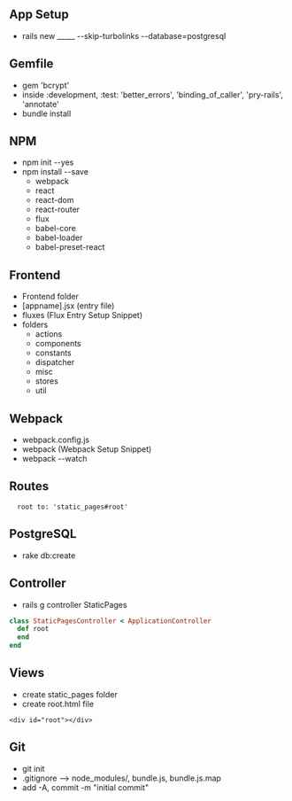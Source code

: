 ## App Setup
* rails new _____ --skip-turbolinks --database=postgresql

## Gemfile
* gem 'bcrypt'
* inside :development, :test: 'better_errors', 'binding_of_caller', 'pry-rails', 'annotate'
* bundle install

## NPM
* npm init --yes
* npm install --save
  * webpack
  * react
  * react-dom
  * react-router
  * flux
  * babel-core
  * babel-loader
  * babel-preset-react


## Frontend

* Frontend folder
* [appname].jsx (entry file)
* fluxes (Flux Entry Setup Snippet)
* folders
  * actions
  * components
  * constants
  * dispatcher
  * misc
  * stores
  * util


## Webpack
* webpack.config.js
* webpack (Webpack Setup Snippet)
* webpack --watch

## Routes
```
  root to: 'static_pages#root'
```

## PostgreSQL
* rake db:create

## Controller

* rails g controller StaticPages

```ruby
class StaticPagesController < ApplicationController
  def root
  end
end
```

## Views

* create static_pages folder
* create root.html file

 ```
 <div id="root"></div>
```

## Git
* git init
* .gitignore --> node_modules/, bundle.js, bundle.js.map
* add -A, commit -m "initial commit"
